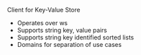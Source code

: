 Client for Key-Value Store
- Operates over ws
- Supports string key, value pairs
- Supports string key identified sorted lists
- Domains for separation of use cases
